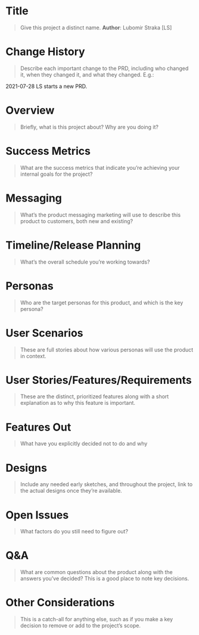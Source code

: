 # Title
>  Give this project a distinct name.
**Author**: Lubomir Straka [LS]

# Change History
> Describe each important change to the PRD, including who changed it, when they changed it, and what they changed. E.g.:

2021-07-28 LS starts a new PRD.


# Overview
> Briefly, what is this project about?  Why are you doing it?

# Success Metrics
> What are the success metrics that indicate you’re achieving your internal goals for the project?

# Messaging
> What’s the product messaging marketing will use to describe this product to customers, both new and existing?

# Timeline/Release Planning
> What’s the overall schedule you’re working towards?

# Personas
> Who are the target personas for this product, and which is the key persona?

# User Scenarios
> These are full stories about how various personas will use the product in context.

# User Stories/Features/Requirements
> These are the distinct, prioritized features along with a short explanation as to why this feature is important.

# Features Out
> What have you explicitly decided not to do and why

# Designs
> Include any needed early sketches, and throughout the project, link to the actual designs once they’re available.

# Open Issues
> What factors do you still need to figure out?

# Q&A
> What are common questions about the product along with the answers you’ve decided? This is a good place to note key decisions.

# Other Considerations
> This is a catch-all for anything else, such as if you make a key decision to remove or add to the project’s scope.
